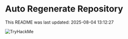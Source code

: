 # Auto Regenerate Repository

This README was last updated: 2025-08-04 13:12:27

 ![TryHackMe](https://tryhackme.com/badge/533634)